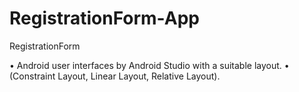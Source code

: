# RegistrationForm-App
RegistrationForm 

• Android user interfaces by Android Studio with a suitable layout.
• (Constraint Layout, Linear Layout, Relative Layout).
